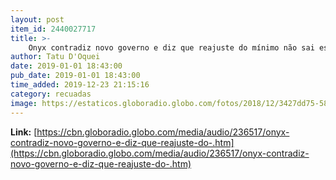 ```yaml
---
layout: post
item_id: 2440027717
title: >-
    Onyx contradiz novo governo e diz que reajuste do mínimo não sai essa semana
author: Tatu D'Oquei
date: 2019-01-01 18:43:00
pub_date: 2019-01-01 18:43:00
time_added: 2019-12-23 21:15:16
category: recuadas
image: https://estaticos.globoradio.globo.com/fotos/2018/12/3427dd75-587d-4d7c-81c8-f7249e79d99e.jpg.640x360_q75_box-0%2C61%2C1140%2C702_crop_detail.jpg
---
```


**Link:** [https://cbn.globoradio.globo.com/media/audio/236517/onyx-contradiz-novo-governo-e-diz-que-reajuste-do-.htm](https://cbn.globoradio.globo.com/media/audio/236517/onyx-contradiz-novo-governo-e-diz-que-reajuste-do-.htm)

